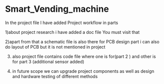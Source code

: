 # Smart_Vending_machine

In the project file I have added Project workflow in parts 

1)about project research i have added a doc file You must visit that

2)apart from that a schematic file is also there for PCB design part i can also do layout of PCB but it is not mentioned in project

3) also project file contains code file where one is for(part 2 )  and other is for part 3 (additional sensor added)

4) in future scope we can upgrade project components as well as design and hardware testing of different methods

   
